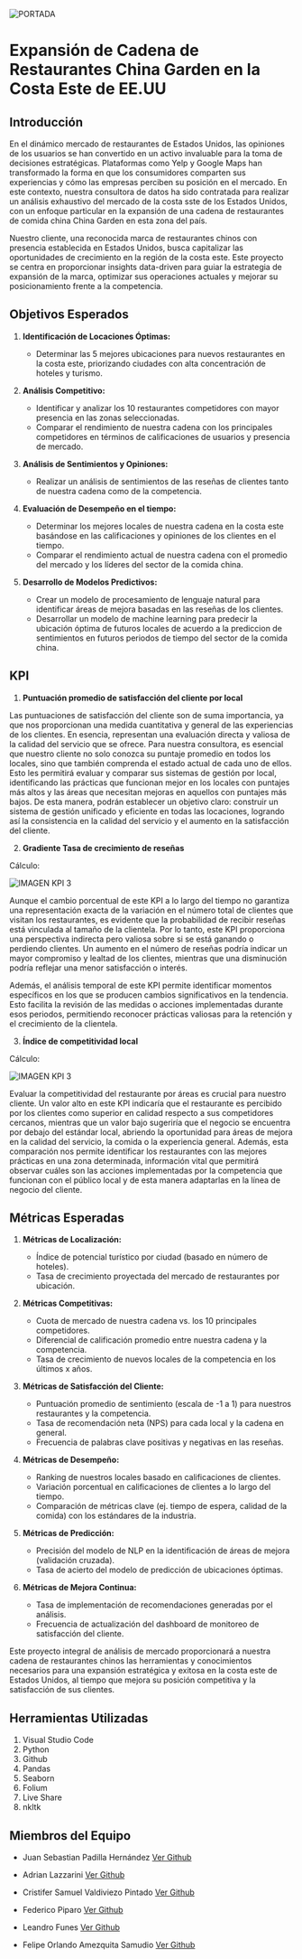 ![PORTADA](https://github.com/psm545/Google-and-Yelp-Recomendaciones-PF-Henry-PT-09/blob/main/Img/Designer-21.jpeg)


# **Expansión de Cadena de Restaurantes China Garden en la Costa Este de EE.UU**

## **Introducción**

En el dinámico mercado de restaurantes de Estados Unidos, las opiniones de los usuarios se han convertido en un activo invaluable para la toma de decisiones estratégicas. Plataformas como Yelp y Google Maps han transformado la forma en que los consumidores comparten sus experiencias y cómo las empresas perciben su posición en el mercado. En este contexto, nuestra consultora de datos ha sido contratada para realizar un análisis exhaustivo del mercado de la costa sste de los Estados Unidos, con un enfoque particular en la expansión de una cadena de restaurantes de comida china China Garden en esta zona del país.

Nuestro cliente, una reconocida marca de restaurantes chinos con presencia establecida en Estados Unidos, busca capitalizar las oportunidades de crecimiento en la región de la costa este. Este proyecto se centra en proporcionar insights data-driven para guiar la estrategia de expansión de la marca, optimizar sus operaciones actuales y mejorar su posicionamiento frente a la competencia.

## **Objetivos Esperados**

1. **Identificación de Locaciones Óptimas:** 
   - Determinar las 5 mejores ubicaciones para nuevos restaurantes en la costa este, priorizando ciudades con alta concentración de hoteles y turismo.

2. **Análisis Competitivo:**
   - Identificar y analizar los 10 restaurantes competidores con mayor presencia en las zonas seleccionadas.
   - Comparar el rendimiento de nuestra cadena con los principales competidores en términos de calificaciones de usuarios y presencia de mercado.

3. **Análisis de Sentimientos y Opiniones:**
   - Realizar un análisis de sentimientos de las reseñas de clientes tanto de nuestra cadena como de la competencia.
  
4. **Evaluación de Desempeño en el tiempo:**
   - Determinar los mejores locales de nuestra cadena en la costa este basándose en las calificaciones y opiniones de los clientes en el tiempo.
   - Comparar el rendimiento actual de nuestra cadena con el promedio del mercado y los líderes del sector de la comida china.

5. **Desarrollo de Modelos Predictivos:**
   - Crear un modelo de procesamiento de lenguaje natural para identificar áreas de mejora basadas en las reseñas de los clientes.
   - Desarrollar un modelo de machine learning para predecir la ubicación óptima de futuros locales de acuerdo a la prediccion de sentimientos en futuros periodos de tiempo del sector de la comida china. 


## **KPI**

 1. **Puntuación promedio de satisfacción del cliente por local**
 
 Las puntuaciones de satisfacción del cliente son de suma importancia, ya que nos proporcionan una medida cuantitativa y general de las experiencias de los clientes. En esencia, representan una evaluación directa y valiosa de la calidad del servicio que se ofrece.
 Para nuestra consultora, es esencial que nuestro cliente no solo conozca su puntaje promedio en todos los locales, sino que también comprenda el estado actual de cada uno de ellos. Esto les permitirá evaluar y comparar sus sistemas de gestión por local, identificando las prácticas que funcionan mejor en los locales con puntajes más altos y las áreas que necesitan mejoras en aquellos con puntajes más bajos. 
 De esta manera, podrán establecer un objetivo claro: construir un sistema de gestión unificado y eficiente en todas las locaciones, logrando así la consistencia en la calidad del servicio y el aumento en la satisfacción del cliente.
 
 2. **Gradiente Tasa de crecimiento de reseñas**

Cálculo:
  
![IMAGEN KPI 3](https://github.com/psm545/Google-and-Yelp-Recomendaciones-PF-Henry-PT-09/blob/main/Img/Captura%20de%20pantalla%202024-09-02%20a%20la(s)%207.26.42%E2%80%AFp.%C2%A0m..jpg)

Aunque el cambio porcentual de este KPI a lo largo del tiempo no garantiza una representación exacta de la variación en el número total de clientes que visitan los restaurantes, es evidente que la probabilidad de recibir reseñas está vinculada al tamaño de la clientela. Por lo tanto, este KPI proporciona una perspectiva indirecta pero valiosa sobre si se está ganando o perdiendo clientes. Un aumento en el número de reseñas podría indicar un mayor compromiso y lealtad de los clientes, mientras que una disminución podría reflejar una menor satisfacción o interés.

Además, el análisis temporal de este KPI permite identificar momentos específicos en los que se producen cambios significativos en la tendencia. Esto facilita la revisión de las medidas o acciones implementadas durante esos periodos, permitiendo reconocer prácticas valiosas para la retención y el crecimiento de la clientela.

3. **Índice de competitividad local**

   
Cálculo: 

![IMAGEN KPI 3](https://github.com/psm545/Google-and-Yelp-Recomendaciones-PF-Henry-PT-09/blob/main/Img/Captura%20de%20pantalla%202024-09-02%20a%20la(s)%207.25.20%E2%80%AFp.%C2%A0m..jpg)

Evaluar la competitividad del restaurante por áreas es crucial para nuestro cliente. Un valor alto en este KPI indicaría que el restaurante es percibido por los clientes como superior en calidad respecto a sus competidores cercanos, mientras que un valor bajo sugeriría que el negocio se encuentra por debajo del estándar local, abriendo la oportunidad para áreas de mejora en la calidad del servicio, la comida o la experiencia general. Además, esta comparación nos permite identificar los restaurantes con las mejores prácticas en una zona determinada, información vital que permitirá observar cuáles son las acciones implementadas por la competencia que funcionan con el público local y de esta manera adaptarlas en la línea de negocio del cliente.


 
## **Métricas Esperadas**

1. **Métricas de Localización:**
   - Índice de potencial turístico por ciudad (basado en número de hoteles).
   - Tasa de crecimiento proyectada del mercado de restaurantes por ubicación.

2. **Métricas Competitivas:**
   - Cuota de mercado de nuestra cadena vs. los 10 principales competidores.
   - Diferencial de calificación promedio entre nuestra cadena y la competencia.
   - Tasa de crecimiento de nuevos locales de la competencia en los últimos x años.

3. **Métricas de Satisfacción del Cliente:**
   - Puntuación promedio de sentimiento (escala de -1 a 1) para nuestros restaurantes y la competencia.
   - Tasa de recomendación neta (NPS) para cada local y la cadena en general.
   - Frecuencia de palabras clave positivas y negativas en las reseñas.

4. **Métricas de Desempeño:**
   - Ranking de nuestros locales basado en calificaciones de clientes.
   - Variación porcentual en calificaciones de clientes a lo largo del tiempo.
   - Comparación de métricas clave (ej. tiempo de espera, calidad de la comida) con los estándares de la industria.

5. **Métricas de Predicción:**
   - Precisión del modelo de NLP en la identificación de áreas de mejora (validación cruzada).
   - Tasa de acierto del modelo de predicción de ubicaciones óptimas.

6. **Métricas de Mejora Continua:**
   - Tasa de implementación de recomendaciones generadas por el análisis.
   - Frecuencia de actualización del dashboard de monitoreo de satisfacción del cliente.

Este proyecto integral de análisis de mercado proporcionará a nuestra cadena de restaurantes chinos las herramientas y conocimientos necesarios para una expansión estratégica y exitosa en la costa este de Estados Unidos, al tiempo que mejora su posición competitiva y la satisfacción de sus clientes.

## **Herramientas Utilizadas**

1. Visual Studio Code
2. Python
3. Github
4. Pandas
5. Seaborn
6. Folium
7. Live Share
8. nkltk
   
## **Miembros del Equipo**

  - Juan Sebastian Padilla Hernández [Ver Github](https://github.com/Jspadillahnr)

  - Adrian Lazzarini [Ver Github](https://github.com/Adlazz)

  - Cristifer Samuel Valdiviezo Pintado [Ver Github](https://github.com/CristVald)

  - Federico Piparo [Ver Github](https://github.com/federicopiparo)

  - Leandro Funes [Ver Github](https://github.com/LJFunes)

  - Felipe Orlando Amezquita Samudio [Ver Github](https://github.com/psm545)

